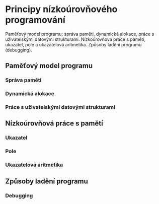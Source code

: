 # Principy nízkoúrovňového programování

Paměťový model programu; správa paměti, dynamická alokace, práce s uživatelskými datovými strukturami. Nízkoúrovňová práce s pamětí, ukazatel, pole a ukazatelová aritmetika. Způsoby ladění programu (debugging).

## Paměťový model programu

### Správa paměti

### Dynamická alokace

### Práce s uživatelskými datovými strukturami

## Nízkoúrovňová práce s pamětí

### Ukazatel

### Pole

### Ukazatelová aritmetika

## Způsoby ladění programu

### Debugging
